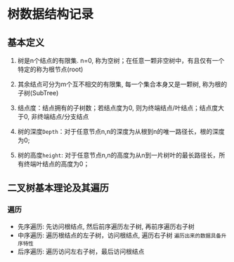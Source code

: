 # 树数据结构记录

## 基本定义

1. 树是n个结点的有限集. n=0, 称为空树；在任意一颗非空树中，有且仅有一个特定的称为根节点(root)

2. 其余结点可分为m个互不相交的有限集, 每一个集合本身又是一颗树, 称为根的子树(SubTree)

3. 结点度：结点拥有的子树数；若结点度为0, 则为终端结点/叶结点；结点度大于0, 非终端结点/分支结点

4. 树的深度`Depth`：对于任意节点n,n的深度为从根到n的唯一路径长，根的深度为0;

5. 树的高度`height`: 对于任意节点n,n的高度为从n到一片树叶的最长路径长，所有终端叶结点的高度为0；

## 二叉树基本理论及其遍历

### 遍历

- 先序遍历: 先访问根结点, 然后前序遍历左子树, 再前序遍历右子树
- 中序遍历: 遍历根结点的左子树，访问根结点, 遍历右子树 `遍历出来的数据具备升序特性`
- 后序遍历: 遍历访问左右子树，最后访问根结点
